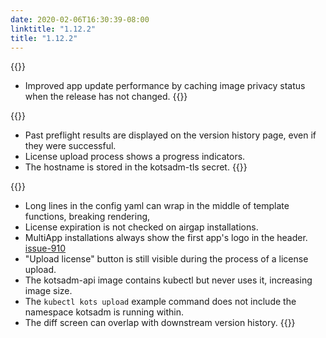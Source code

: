 ```yaml
---
date: 2020-02-06T16:30:39-08:00
linktitle: "1.12.2"
title: "1.12.2"
---
```


{{<features>}}
* Improved app update performance by caching image privacy status when the release has not changed.
{{</features>}}

{{<changes>}}
* Past preflight results are displayed on the version history page, even if they were successful.
* License upload process shows a progress indicators.
* The hostname is stored in the kotsadm-tls secret.
{{</changes>}}

{{<fixes>}}
* Long lines in the config yaml can wrap in the middle of template functions, breaking rendering,
* License expiration is not checked on airgap installations.
* MultiApp installations always show the first app's logo in the header. [issue-910](https://github.com/replicatedhq/kotsadm/issues/910)
* "Upload license" button is still visible during the process of a license upload.
* The kotsadm-api image contains kubectl but never uses it, increasing image size.
* The `kubectl kots upload` example command does not include the namespace kotsadm is running within.
* The diff screen can overlap with downstream version history.
{{</fixes>}}

